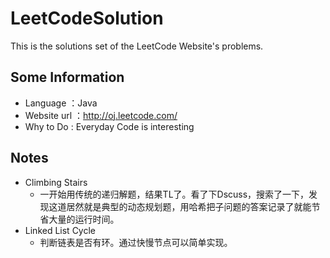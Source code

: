 LeetCodeSolution
================

This is the solutions set of the LeetCode Website's problems.

## Some Information
- Language ：Java
- Website url ：http://oj.leetcode.com/
- Why to Do : Everyday Code is interesting

## Notes
- Climbing Stairs
  - 一开始用传统的递归解题，结果TL了。看了下Dscuss，搜索了一下，发现这道居然就是典型的动态规划题，用哈希把子问题的答案记录了就能节省大量的运行时间。
- Linked List Cycle
  - 判断链表是否有环。通过快慢节点可以简单实现。
